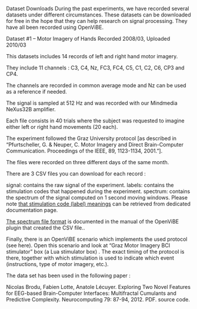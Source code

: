Dataset Downloads
During the past experiments, we have recorded several datasets under different circumstances. These datasets
can be downloaded for free in the hope that they can help research on signal processing. They have all been
recorded using OpenViBE.

Dataset #1 – Motor Imagery of Hands
Recorded 2008/03, Uploaded 2010/03

This datasets includes 14 records of left and right hand motor imagery.

They include 11 channels : C3, C4, Nz, FC3, FC4, C5, C1, C2, C6, CP3 and CP4.

The channels are recorded in common average mode and Nz can be used as a reference if needed.

The signal is sampled at 512 Hz and was recorded with our Mindmedia NeXus32B amplifier.

Each file consists in 40 trials where the subject was requested to imagine either left or right hand movements (20 each).

The experiment followed the Graz University protocol [as described in “Pfurtscheller, G. & Neuper, C.
Motor Imagery and Direct Brain-Computer Communication. Proceedings of the IEEE, 89, 1123-1134, 2001.”].

The files were recorded on three different days of the same month.

There are 3 CSV files you can download for each record :

signal: contains the raw signal of the experiment.
labels: contains the stimulation codes that happened during the experiment.
spectrum: contains the spectrum of the signal computed on 1 second moving windows.
Please note [that stimulation code (label) meanings](http://openvibe.inria.fr/stimulation-codes/) can be retrieved from dedicated documentation page.

[The spectrum file format](http://openvibe.inria.fr/documentation/unstable/Doc_BoxAlgorithm_CSVFileWriter.html) is documented in the manual of the OpenViBE plugin that created the CSV file..

Finally, there is an OpenViBE scenario which implements the used protocol (see here). Open this scenario and look at “Graz Motor Imagery BCI stimulator” box (a Lua stimulator box) . The exact timing of the protocol is there, together with which stimulation is used to indicate which event (instructions, type of motor imagery, etc.).

The data set has been used in the following paper :

Nicolas Brodu, Fabien Lotte, Anatole Lécuyer. Exploring Two Novel Features for EEG-based Brain-Computer Interfaces: Multifractal Cumulants and Predictive Complexity. Neurocomputing 79: 87-94, 2012. PDF. source code.